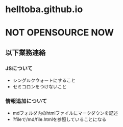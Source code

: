 # helltoba.github.io
# NOT OPENSOURCE NOW
## 以下業務連絡
### JSについて
- シングルクウォートにすること
- セミコロンをつけないこと
### 情報追加について
- mdフォルダ内のhtmlファイルにマークダウンを記述
- ?fileで/md/file.htmlを参照していることになる